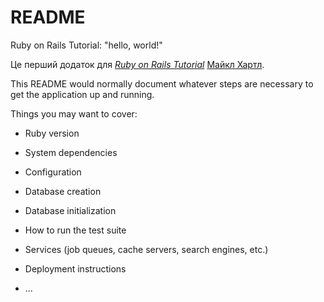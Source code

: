 # README
 Ruby on Rails Tutorial: "hello, world!"

Це перший додаток для
[*Ruby on Rails Tutorial*](http://www.railstutorial.org/)
 [Майкл Хартл](http://www.michaelhartl.com/).

This README would normally document whatever steps are necessary to get the
application up and running.

Things you may want to cover:

* Ruby version

* System dependencies

* Configuration

* Database creation

* Database initialization

* How to run the test suite

* Services (job queues, cache servers, search engines, etc.)

* Deployment instructions

* ...
